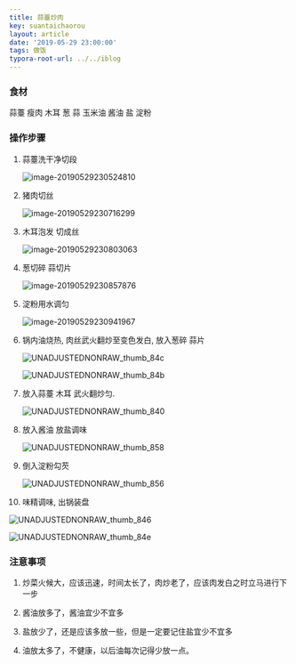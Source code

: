 ```yaml
---
title: 蒜薹炒肉
key: suantaichaorou
layout: article
date: '2019-05-29 23:00:00'
tags: 做饭 
typora-root-url: ../../iblog
---
```


### 食材

蒜薹  瘦肉 木耳 葱 蒜 玉米油 酱油 盐 淀粉

### 操作步骤

1. 蒜薹洗干净切段

   ![image-20190529230524810](/img/image-20190529230524810.png)

2. 猪肉切丝

   ![image-20190529230716299](/img/image-20190529230716299.png)

3. 木耳泡发 切成丝

   ![image-20190529230803063](/img/image-20190529230803063.png)

4. 葱切碎  蒜切片

   ![image-20190529230857876](/img/image-20190529230857876.png)

5. 淀粉用水调匀

   ![image-20190529230941967](/img/image-20190529230941967.png)

6. 锅内油烧热, 肉丝武火翻炒至变色发白, 放入葱碎 蒜片

   ![UNADJUSTEDNONRAW_thumb_84c](/img/UNADJUSTEDNONRAW_thumb_84c.jpg)

   ![UNADJUSTEDNONRAW_thumb_84b](/img/UNADJUSTEDNONRAW_thumb_84b.jpg)

7. 放入蒜薹 木耳 武火翻炒匀.

   ![UNADJUSTEDNONRAW_thumb_840](/img/UNADJUSTEDNONRAW_thumb_840.jpg)

8. 放入酱油  放盐调味 

   ![UNADJUSTEDNONRAW_thumb_858](/img/UNADJUSTEDNONRAW_thumb_858.jpg)

9. 倒入淀粉勾芡

   ![UNADJUSTEDNONRAW_thumb_856](/img/UNADJUSTEDNONRAW_thumb_856.jpg)

10. 味精调味, 出锅装盘

![UNADJUSTEDNONRAW_thumb_846](/img/UNADJUSTEDNONRAW_thumb_846.jpg)

![UNADJUSTEDNONRAW_thumb_84e](/img/UNADJUSTEDNONRAW_thumb_84e.jpg)



### 注意事项

1. 炒菜火候大，应该迅速，时间太长了，肉炒老了，应该肉发白之时立马进行下一步

2. 酱油放多了，酱油宜少不宜多

3. 盐放少了，还是应该多放一些，但是一定要记住盐宜少不宜多

4. 油放太多了，不健康，以后油每次记得少放一点。